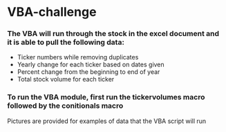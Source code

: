 # VBA-challenge
### The VBA will run through the stock in the excel document and it is able to pull the following data:
* Ticker numbers while removing duplicates
* Yearly change for each ticker based on dates given
* Percent change from the beginning to end of year
* Total stock volume for each ticker

### To run the VBA module, first run the tickervolumes macro followed by the conitionals macro

Pictures are provided for examples of data that the VBA script will run
